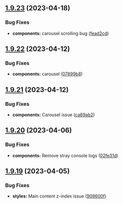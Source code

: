 ## [1.9.23](https://github.com/jacecotton/tcds/compare/v1.9.22...v1.9.23) (2023-04-18)


### Bug Fixes

* **components:** carousel scrolling bug ([fead2cd](https://github.com/jacecotton/tcds/commit/fead2cdb4122a223ef8cd177267ac08cded9ec46))



## [1.9.22](https://github.com/jacecotton/tcds/compare/v1.9.21...v1.9.22) (2023-04-12)


### Bug Fixes

* **components:** carousel ([07899b8](https://github.com/jacecotton/tcds/commit/07899b894bd7ac4d4864cf32369993d6c654bdff))



## [1.9.21](https://github.com/jacecotton/tcds/compare/v1.9.20...v1.9.21) (2023-04-12)


### Bug Fixes

* **components:** Carousel issue ([ca69ab2](https://github.com/jacecotton/tcds/commit/ca69ab2977839e2b10a8255e96838dfd05d63a09))



## [1.9.20](https://github.com/jacecotton/tcds/compare/v1.9.19...v1.9.20) (2023-04-06)


### Bug Fixes

* **components:** Remove stray console logs ([02fe31d](https://github.com/jacecotton/tcds/commit/02fe31d0551c46ae0680496d2004e38e3bbbd304))



## [1.9.19](https://github.com/jacecotton/tcds/compare/v1.9.18...v1.9.19) (2023-04-05)


### Bug Fixes

* **styles:** Main content z-index issue ([909600f](https://github.com/jacecotton/tcds/commit/909600f401417e556763ebba9d0d07784b1c20c5))



